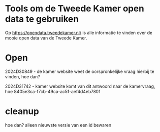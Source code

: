 # Tools om de Tweede Kamer open data te gebruiken

Op https://opendata.tweedekamer.nl/ is alle informatie te vinden over de
mooie open data van de Tweede Kamer.

# Open
2024D30849 - de kamer website weet de oorspronkelijke vraag hierbij te
vinden, hoe dan?

2024D31742 - kamer website komt van dit antwoord naar de kamervraag, hoe
8405e3ca-f7cb-49ca-ac51-aef4d4eb780f



# cleanup 
hoe dan? alleen nieuwste versie van een id bewaren
